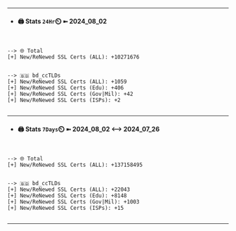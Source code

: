 

---
- #### 🖨️ **Stats** `24Hr`⏲️ ➼ 2024_08_02
```console


--> 🌐 Total
[+] New/ReNewed SSL Certs (ALL): +10271676


--> 🇧🇩 bd_ccTLDs
[+] New/ReNewed SSL Certs (ALL): +1059
[+] New/ReNewed SSL Certs (Edu): +406
[+] New/ReNewed SSL Certs (Gov|Mil): +42
[+] New/ReNewed SSL Certs (ISPs): +2


```

---
- #### 🖨️ **Stats** `7Days`⏲️ ➼ 2024_08_02 <--> 2024_07_26
```console


--> 🌐 Total
[+] New/ReNewed SSL Certs (ALL): +137158495


--> 🇧🇩 bd_ccTLDs
[+] New/ReNewed SSL Certs (ALL): +22043
[+] New/ReNewed SSL Certs (Edu): +8148
[+] New/ReNewed SSL Certs (Gov|Mil): +1003
[+] New/ReNewed SSL Certs (ISPs): +15


```

---

